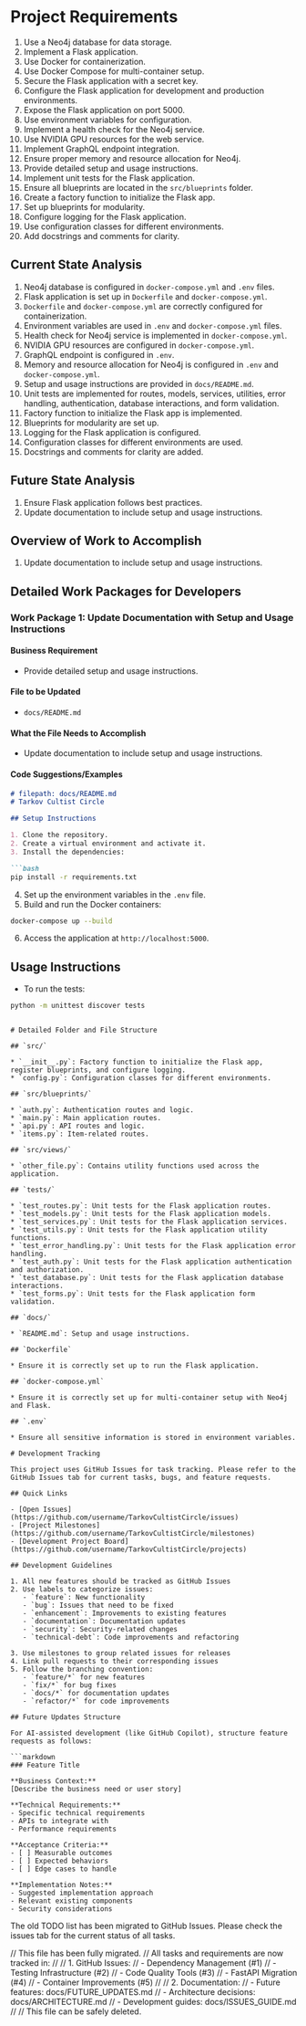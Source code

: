 # Project Requirements

1. Use a Neo4j database for data storage.
2. Implement a Flask application.
3. Use Docker for containerization.
4. Use Docker Compose for multi-container setup.
5. Secure the Flask application with a secret key.
6. Configure the Flask application for development and production environments.
7. Expose the Flask application on port 5000.
8. Use environment variables for configuration.
9. Implement a health check for the Neo4j service.
10. Use NVIDIA GPU resources for the web service.
11. Implement GraphQL endpoint integration.
12. Ensure proper memory and resource allocation for Neo4j.
13. Provide detailed setup and usage instructions.
14. Implement unit tests for the Flask application.
15. Ensure all blueprints are located in the `src/blueprints` folder.
16. Create a factory function to initialize the Flask app.
17. Set up blueprints for modularity.
18. Configure logging for the Flask application.
19. Use configuration classes for different environments.
20. Add docstrings and comments for clarity.

## Current State Analysis

1. Neo4j database is configured in `docker-compose.yml` and `.env` files.
2. Flask application is set up in `Dockerfile` and `docker-compose.yml`.
3. `Dockerfile` and `docker-compose.yml` are correctly configured for containerization.
4. Environment variables are used in `.env` and `docker-compose.yml` files.
5. Health check for Neo4j service is implemented in `docker-compose.yml`.
6. NVIDIA GPU resources are configured in `docker-compose.yml`.
7. GraphQL endpoint is configured in `.env`.
8. Memory and resource allocation for Neo4j is configured in `.env` and `docker-compose.yml`.
9. Setup and usage instructions are provided in `docs/README.md`.
10. Unit tests are implemented for routes, models, services, utilities, error handling, authentication, database interactions, and form validation.
11. Factory function to initialize the Flask app is implemented.
12. Blueprints for modularity are set up.
13. Logging for the Flask application is configured.
14. Configuration classes for different environments are used.
15. Docstrings and comments for clarity are added.

## Future State Analysis

1. Ensure Flask application follows best practices.
2. Update documentation to include setup and usage instructions.

## Overview of Work to Accomplish

1. Update documentation to include setup and usage instructions.

## Detailed Work Packages for Developers

### Work Package 1: Update Documentation with Setup and Usage Instructions

#### Business Requirement

* Provide detailed setup and usage instructions.

#### File to be Updated

* `docs/README.md`

#### What the File Needs to Accomplish

* Update documentation to include setup and usage instructions.

#### Code Suggestions/Examples

```markdown
# filepath: docs/README.md
# Tarkov Cultist Circle

## Setup Instructions

1. Clone the repository.
2. Create a virtual environment and activate it.
3. Install the dependencies:

```bash
pip install -r requirements.txt
```

4. Set up the environment variables in the `.env` file.
5. Build and run the Docker containers:

```bash
docker-compose up --build
```

6. Access the application at `http://localhost:5000`.

## Usage Instructions

* To run the tests:

```bash
python -m unittest discover tests
```
```

# Detailed Folder and File Structure

## `src/`

* `__init__.py`: Factory function to initialize the Flask app, register blueprints, and configure logging.
* `config.py`: Configuration classes for different environments.

## `src/blueprints/`

* `auth.py`: Authentication routes and logic.
* `main.py`: Main application routes.
* `api.py`: API routes and logic.
* `items.py`: Item-related routes.

## `src/views/`

* `other_file.py`: Contains utility functions used across the application.

## `tests/`

* `test_routes.py`: Unit tests for the Flask application routes.
* `test_models.py`: Unit tests for the Flask application models.
* `test_services.py`: Unit tests for the Flask application services.
* `test_utils.py`: Unit tests for the Flask application utility functions.
* `test_error_handling.py`: Unit tests for the Flask application error handling.
* `test_auth.py`: Unit tests for the Flask application authentication and authorization.
* `test_database.py`: Unit tests for the Flask application database interactions.
* `test_forms.py`: Unit tests for the Flask application form validation.

## `docs/`

* `README.md`: Setup and usage instructions.

## `Dockerfile`

* Ensure it is correctly set up to run the Flask application.

## `docker-compose.yml`

* Ensure it is correctly set up for multi-container setup with Neo4j and Flask.

## `.env`

* Ensure all sensitive information is stored in environment variables.

# Development Tracking

This project uses GitHub Issues for task tracking. Please refer to the GitHub Issues tab for current tasks, bugs, and feature requests.

## Quick Links

- [Open Issues](https://github.com/username/TarkovCultistCircle/issues)
- [Project Milestones](https://github.com/username/TarkovCultistCircle/milestones)
- [Development Project Board](https://github.com/username/TarkovCultistCircle/projects)

## Development Guidelines

1. All new features should be tracked as GitHub Issues
2. Use labels to categorize issues:
   - `feature`: New functionality
   - `bug`: Issues that need to be fixed
   - `enhancement`: Improvements to existing features
   - `documentation`: Documentation updates
   - `security`: Security-related changes
   - `technical-debt`: Code improvements and refactoring

3. Use milestones to group related issues for releases
4. Link pull requests to their corresponding issues
5. Follow the branching convention:
   - `feature/*` for new features
   - `fix/*` for bug fixes
   - `docs/*` for documentation updates
   - `refactor/*` for code improvements

## Future Updates Structure

For AI-assisted development (like GitHub Copilot), structure feature requests as follows:

```markdown
### Feature Title

**Business Context:**
[Describe the business need or user story]

**Technical Requirements:**
- Specific technical requirements
- APIs to integrate with
- Performance requirements

**Acceptance Criteria:**
- [ ] Measurable outcomes
- [ ] Expected behaviors
- [ ] Edge cases to handle

**Implementation Notes:**
- Suggested implementation approach
- Relevant existing components
- Security considerations
```

The old TODO list has been migrated to GitHub Issues. Please check the issues tab for the current status of all tasks.

// This file has been fully migrated.
// All tasks and requirements are now tracked in:
//
// 1. GitHub Issues:
//    - Dependency Management (#1)
//    - Testing Infrastructure (#2)
//    - Code Quality Tools (#3)
//    - FastAPI Migration (#4)
//    - Container Improvements (#5)
//
// 2. Documentation:
//    - Future features: docs/FUTURE_UPDATES.md
//    - Architecture decisions: docs/ARCHITECTURE.md
//    - Development guides: docs/ISSUES_GUIDE.md
//
// This file can be safely deleted.